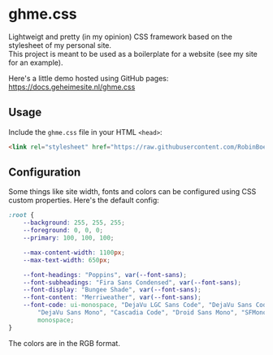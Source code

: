 # ghme.css

Lightweigt and pretty (in my opinion) CSS framework based on the stylesheet of my personal site.  
This project is meant to be used as a boilerplate for a website (see my site for an example).

Here's a little demo hosted using GitHub pages: <https://docs.geheimesite.nl/ghme.css>

## Usage

Include the `ghme.css` file in your HTML `<head>`:

```html
<link rel="stylesheet" href="https://raw.githubusercontent.com/RobinBoers/ghme.css/master/ghme.css" type="text/css">
```

## Configuration

Some things like site width, fonts and colors can be configured using CSS custom properties. Here's the default config:

```css
:root {
    --background: 255, 255, 255;
    --foreground: 0, 0, 0;
    --primary: 100, 100, 100;

    --max-content-width: 1100px;
    --max-text-width: 650px;

    --font-headings: "Poppins", var(--font-sans);
    --font-subheadings: "Fira Sans Condensed", var(--font-sans);
    --font-display: "Bungee Shade", var(--font-sans);
    --font-content: "Merriweather", var(--font-sans);
    --font-code: ui-monospace, "DejaVu LGC Sans Code", "DejaVu Sans Code",
        "DejaVu Sans Mono", "Cascadia Code", "Droid Sans Mono", "SFMono-Regular",
        monospace;
}
```

The colors are in the RGB format.

